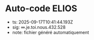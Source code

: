 # Auto-code ELIOS
- ts: 2025-09-17T10:41:44.193Z
- sig: ∞.je.toi.nous.432.528
- note: fichier généré automatiquement